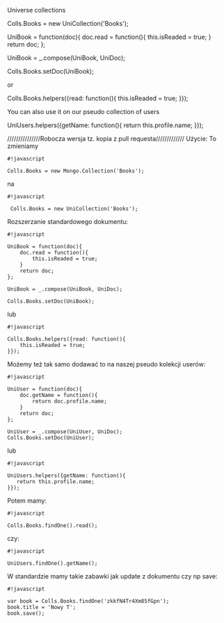 Universe collections

Colls.Books = new UniCollection('Books');

UniBook = function(doc){
    doc.read = function(){
        this.isReaded = true;
    }
    return doc;
};

UniBook = _.compose(UniBook, UniDoc);

Colls.Books.setDoc(UniBook);

or

Colls.Books.helpers({read: function(){
    this.isReaded = true;
}});

You can also use it on our pseudo collection of users

UniUsers.helpers({getName: function(){
   return this.profile.name;
}});


///////////////Robocza wersja tz. kopia z pull requesta/////////////
Użycie:
To zmieniamy 
```
#!javascript

Colls.Books = new Mongo.Collection('Books');
```

na
```
#!javascript

 Colls.Books = new UniCollection('Books');
```

Rozszerzanie standardowego dokumentu:


```
#!javascript

UniBook = function(doc){
    doc.read = function(){
        this.isReaded = true;
    }
    return doc;
};

UniBook = _.compose(UniBook, UniDoc);

Colls.Books.setDoc(UniBook);
```

lub


```
#!javascript

Colls.Books.helpers({read: function(){
    this.isReaded = true;
}});
```


Możemy też tak samo dodawać to na naszej pseudo kolekcji userów:

```
#!javascript

UniUser = function(doc){
    doc.getName = function(){
        return doc.profile.name;
    }
    return doc;
};

UniUser = _.compose(UniUser, UniDoc);
Colls.Books.setDoc(UniUser);
```

lub

```
#!javascript

UniUsers.helpers({getName: function(){
   return this.profile.name;
}});
```
Potem mamy:

```
#!javascript

Colls.Books.findOne().read();
```

czy:

```
#!javascript

UniUsers.findOne().getName();
```

W standardzie mamy takie zabawki jak update z dokumentu czy np save:


```
#!javascript

var book = Colls.Books.findOne('zkkfN4Tr4Xm85fGpn');
book.title = 'Nowy T';
book.save();
```

